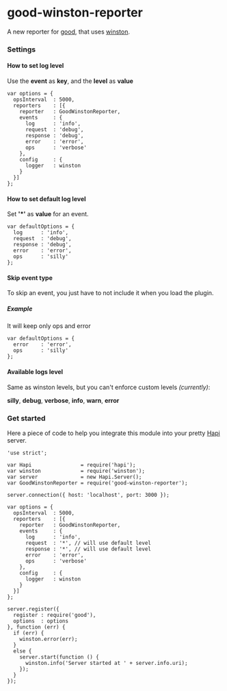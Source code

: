 # good-winston-reporter

A new reporter for [good](https://github.com/hapijs/good), that uses [winston](https://github.com/winstonjs/winston).

### Settings

#### How to set log level

Use the **event** as **key**, and the **level** as **value**

```node
var options = {
  opsInterval  : 5000,
  reporters    : [{
    reporter   : GoodWinstonReporter,
    events     : {
      log      : 'info',
      request  : 'debug',
      response : 'debug',
      error    : 'error',
      ops      : 'verbose'
    },
    config     : {
      logger   : winston
    }
  }]
};
```

#### How to set default log level

Set **'*'** as **value** for an event.

```node
var defaultOptions = {
  log      : 'info',
  request  : 'debug',
  response : 'debug',
  error    : 'error',
  ops      : 'silly'
};
```

#### Skip event type

To skip an event, you just have to not include it when you load the plugin.

##### Example

It will keep only ops and error

```node
var defaultOptions = {
  error    : 'error',
  ops      : 'silly'
};
```

#### Available logs level

Same as winston levels, but you can't enforce custom levels _(currently)_:

__silly__, __debug__, __verbose__, __info__, __warn__, __error__

### Get started

Here a piece of code to help you integrate this module into your pretty [Hapi](https://github.com/hapijs/hapi) server.

```node
'use strict';

var Hapi                = require('hapi');
var winston             = require('winston');
var server              = new Hapi.Server();
var GoodWinstonReporter = require('good-winston-reporter');

server.connection({ host: 'localhost', port: 3000 });

var options = {
  opsInterval  : 5000,
  reporters    : [{
    reporter   : GoodWinstonReporter,
    events     : {
      log      : 'info',
      request  : '*', // will use default level
      response : '*', // will use default level
      error    : 'error',
      ops      : 'verbose'
    },
    config     : {
      logger   : winston
    }
  }]
};

server.register({
  register : require('good'),
  options  : options
}, function (err) {
  if (err) {
    winston.error(err);
  }
  else {
    server.start(function () {
      winston.info('Server started at ' + server.info.uri);
    });
  }
});
```
